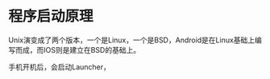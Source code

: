 # 程序启动原理



Unix演变成了两个版本，一个是Linux，一个是BSD，Android是在Linux基础上编写而成，而IOS则是建立在BSD的基础上。

手机开机后，会启动Launcher，

